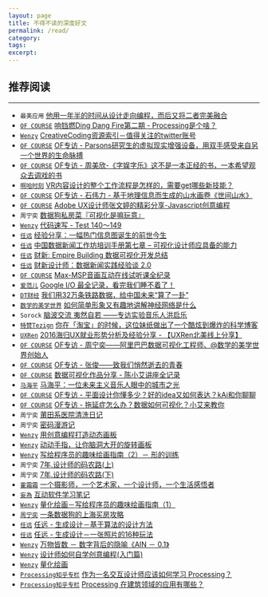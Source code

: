 ```yaml
---
layout: page
title: 不得不读的深度好文
permalink: /read/
category:
tags:
excerpt:
---
```


## 推荐阅读

---

* `最美应用` [他用一年半的时间从设计走向编程，而后又将二者完美融合](http://mp.weixin.qq.com/s?__biz=MjM5MTA2NjI0MQ==&mid=2650695242&idx=1&sn=40a3b3d90c77f439f5b07b74cc152251&scene=2&srcid=0804nEB1l2nDygjwR5dcToZB&from=timeline&isappinstalled=0#wechat_redirect)
* [`OF COURSE`](http://www.ofcourse.io) [响铛燃Ding Dang Fire第二期 - Processing是个啥？](http://mp.weixin.qq.com/s?__biz=MzA4NTc5MDU5OQ==&mid=2665093619&idx=1&sn=7924766222e71840143682aae9240d83&scene=0#wechat_redirect)
* [`Wenzy`](http://weibo.com/wenziyang) [CreativeCoding资源索引－值得关注的twitter账号](http://mp.weixin.qq.com/s?__biz=MzA5OTgyMDk3Mg==&mid=2651224959&idx=1&sn=ebd7597e598db31cb6c8e7f4cb84bd09&scene=0#wechat_redirect)
* [`OF COURSE`](http://www.ofcourse.io) [OF专访 - Parsons研究生的虚拟现实增强设备，用双手感受来自另一个世界的生命脉搏](https://mp.weixin.qq.com/s?__biz=MzA4NTc5MDU5OQ==&mid=2665093356&idx=1&sn=9512a92790f5278bc7c810c56b9bec53&scene=0&key=77421cf58af4a653ff5e2c267470efeb13d72cb740d9d7aa3f141c79315193b25af184e664c450f9e15510b95815d4ac&ascene=7&uin=MjgyOTM3MDA4MA%3D%3D&devicetype=iPhone+OS9.3.2&version=16031610&nettype=WIFI&fontScale=94&pass_ticket=hG%2FdR1hhI7%2B%2FESCVhiXcitfKUu0SMvWdzzxSoie4rPWxktqGmyabIT1UioE6M%2FA1)
* [`OF COURSE`](http://www.ofcourse.io) [OF专访 - 周美欣-《字娱字乐》这不是一本正经的书，一本希望观众去调戏的书](https://mp.weixin.qq.com/s?__biz=MzA4NTc5MDU5OQ==&mid=2665093503&idx=1&sn=a581ff81eb562653b73b4f833b0df023&scene=0&key=77421cf58af4a653cc20117977a6aac528f6487a21ac89bf6e9a10423d4a840b6b59fcab0f324bc7482141d0472e3400&ascene=7&uin=MjgyOTM3MDA4MA%3D%3D&devicetype=iPhone+OS9.3.2&version=16031610&nettype=WIFI&fontScale=94&pass_ticket=hG%2FdR1hhI7%2B%2FESCVhiXcitfKUu0SMvWdzzxSoie4rPWxktqGmyabIT1UioE6M%2FA1)
* [`啊哈时刻`](http://www.zcool.com.cn/u/14471963) [VR内容设计的整个工作流程是怎样的，需要get哪些新技能？](http://mp.weixin.qq.com/s?__biz=MzA4NTUzMTQ2MQ==&mid=2649453505&idx=1&sn=5ef985ada961e4ac8381d073fa31dd71&scene=2&srcid=0604PpFdK2PHIVThThjFuhzX&from=timeline&isappinstalled=0#wechat_redirect)
* [`OF COURSE`](http://www.ofcourse.io) [OF专访 - 石伟力 - 基于地理信息而生成的山水画卷《世间山水》](http://mp.weixin.qq.com/s?__biz=MzA4NTc5MDU5OQ==&mid=2665093191&idx=1&sn=54dac6e4d161cc2759465f5ec2fbe438&scene=0#wechat_redirect)
* [`OF COURSE`](http://www.ofcourse.io) [Adobe UX设计师张文婷的精彩分享-Javascript创意编程](http://mp.weixin.qq.com/s?__biz=MzA4NTc5MDU5OQ==&mid=2665093125&idx=1&sn=a6e6725a90080777a5198f1cfc3620c5&scene=1&srcid=06026NPAa3FEnjBsWvlw3M1G&from=groupmessage&isappinstalled=0#wechat_redirect)
* `周宁奕` [数据狗私房菜『可视化是嘛玩意』](http://mp.weixin.qq.com/s?__biz=MzI2NjI2NDM5Nw==&mid=2247483728&idx=1&sn=bdccf53da98559190467bc2f5b157b13&scene=1&srcid=052971AyroASchSAAhKgDqAl&from=groupmessage&isappinstalled=0#wechat_redirect)
* [`Wenzy`](http://weibo.com/wenziyang) [代码速写 - Test 140～149](http://mp.weixin.qq.com/s?__biz=MzA5OTgyMDk3Mg==&mid=2651224853&idx=1&sn=b81725e51c1df28418021302da277f1f&scene=2&srcid=05275fgN9WpLfEP7Z0ZthGQc&from=timeline&isappinstalled=0#wechat_redirect)
* [`任远`](http://yuanren.cc) [经验分享：一幅热门信息图诞生的前世今生](http://www.uisdc.com/popular-information-map-was-born?from=groupmessage&isappinstalled=0)
* [`任远`](http://yuanren.cc) [中国数据新闻工作坊培训手册第七章 – 可视化设计师应具备的能力](http://djchina.org/2015/09/02/china-data-journalism-training-designer/?from=groupmessage&isappinstalled=0)
* [`任远`](http://yuanren.cc) [财新: Empire Building 数据可视化开发总结](http://djchina.org/2014/06/21/caixin-empirebuilding/?from=groupmessage&isappinstalled=0)
* [`任远`](http://yuanren.cc) [财新设计师：数据新闻实践经验谈 2.0](http://djchina.org/2014/12/26/sharing-caixin-designer_2/?from=groupmessage&isappinstalled=0)
* [`OF COURSE`](http://www.ofcourse.io) [Max-MSP音画互动在线试听课全纪录](http://mp.weixin.qq.com/s?__biz=MzA4NTc5MDU5OQ==&mid=2665093023&idx=1&sn=6e80fb19a6db9abbad2a0e058c2d0f94&scene=0#wechat_redirect)
* [`爱范儿`](http://www.ifanr.com/) [Google I/O 最全记录，看完我们睡不着了！](http://mp.weixin.qq.com/s?__biz=MjgzMTAwODI0MA==&mid=2651843213&idx=1&sn=2b9274ce4279c55f7459a2a6b1ad7789&scene=2&srcid=0519tcYRbxiGoBwQwNsVti7d&from=timeline&isappinstalled=0#wechat_redirect)
* [`DT财经`](http://www.dtcj.com/) [我们用32万条铁路数据，给中国未来“算了一卦”](http://mp.weixin.qq.com/s?__biz=MzA5Mzk5MDM5MA==&mid=2650819659&idx=1&sn=7b51f852496afced5e6f3b7145da53db&scene=2&srcid=0518KeSIfijs0XpEkJwb70qR&from=timeline&isappinstalled=0#wechat_redirect)
* [`数学的美学世界`](http://weibo.com/mathart) [如何简单形象又有趣地讲解神经网络是什么](http://mp.weixin.qq.com/s?__biz=MjM5MzgwMDI4MQ==&mid=2647508301&idx=1&sn=57d7f35d10db483105cd16ec7c87499c&scene=1&srcid=05176yhCFcJKGWo3ZSPMvzBg&from=groupmessage&isappinstalled=0#wechat_redirect)
* `Sorock` [脑波交流 夷然自若 ——专访实验音乐人洪启乐](https://site.douban.com/hongqile/widget/notes/400473/note/65966834/?from=groupmessage&isappinstalled=0)
* [`特赞Tezign`](http://www.tezign.com/) [你在「淘宝」的时候，这位妹纸做出了一个酷炫到爆炸的科学博客](http://mp.weixin.qq.com/s?__biz=MjM5NTMzNzg3NA==&mid=2650600569&idx=1&sn=cd65868183f9aa7c91fa259e126111cb&scene=1&srcid=05093Cg3yVsHqEw2ptd1nBx2&from=groupmessage&isappinstalled=0#wechat_redirect)
* [`UXRen`](http://uxren.cn/) [2016海归UX就业形势分析及经验分享 - 【UXRen北美线上分享】](http://mp.weixin.qq.com/s?__biz=MzIzMTA3OTY3OQ==&mid=2649706065&idx=1&sn=a76b7f3be27e6cb8f4343e15b4366898&scene=2&srcid=0514PRdH2CJ6FrAoQD5CfEuc&from=timeline&isappinstalled=0#wechat_redirect)
* [`OF COURSE`](http://www.ofcourse.io) [OF专访 - 周宁奕——阿里巴巴数据可视化工程师、@数学的美学世界创始人](http://mp.weixin.qq.com/s?__biz=MzA4NTc5MDU5OQ==&mid=400506180&idx=1&sn=1d2af618426e9e740608d44c0d30559b&scene=2&srcid=1021X0gaRkQbHXwt2Imxwcir&from=timeline&isappinstalled=0#wechat_redirect)
* [`OF COURSE`](http://www.ofcourse.io) [OF专访 - 张俊——致我们悄然逝去的青春](http://mp.weixin.qq.com/s?__biz=MzA4NTc5MDU5OQ==&mid=407105803&idx=1&sn=09e0afe4abee9fabadc8a0d6a079af1c&scene=2&srcid=1208mxdxMiAcQ4aNxwX413re&from=timeline&isappinstalled=0#wechat_redirect)
* [`OF COURSE`](http://www.ofcourse.io) [数据可视化作品分享 - 陈小艾讲座全记录](http://mp.weixin.qq.com/s?__biz=MzA4NTc5MDU5OQ==&mid=2665092836&idx=1&sn=1d0c8fce01660a9baae6d9f05d39911e&scene=0#wechat_redirect)
* [`马海平`](https://music.douban.com/musician/128247/) [马海平：一位未来主义音乐人眼中的城市之光](https://m.douban.com/music/review/7891765/?from=groupmessage&isappinstalled=0)
* [`OF COURSE`](http://www.ofcourse.io) [OF专访 - 平面设计你懂多少？好的idea又如何表达？kAi和你聊聊](http://mp.weixin.qq.com/s?__biz=MzA4NTc5MDU5OQ==&mid=219452070&idx=1&sn=fa965004d629d7b17cf8f95cca92e7af&scene=19#wechat_redirect)
* [`OF COURSE`](http://www.ofcourse.io) [OF专访 - 拖延症怎么办？数据如何可视化？小艾来教你](http://mp.weixin.qq.com/s?__biz=MzA4NTc5MDU5OQ==&mid=218485552&idx=1&sn=45bfde6749dcbbb542d4fef7f286d593&scene=1&srcid=0509qru0hXfLRyGPakR2xaIT&from=groupmessage&isappinstalled=0#wechat_redirect)
* `周宁奕` [莆田系医院清洗日记](http://mp.weixin.qq.com/s?__biz=MzI2NjI2NDM5Nw==&mid=2247483711&idx=1&sn=e53b3ebd5321ab8d6144467241ff1a34&scene=0#wechat_redirect)
* `周宁奕` [密码漫游记](http://mp.weixin.qq.com/s?__biz=MzI2NjI2NDM5Nw==&mid=2247483682&idx=1&sn=6d7bb94cfa71770016d7300f54a5ae78&scene=0#wechat_redirect)
* [`Wenzy`](http://weibo.com/wenziyang) [用创意编程打造动态画板](http://mp.weixin.qq.com/s?__biz=MzA5OTgyMDk3Mg==&mid=400693935&idx=1&sn=c35ec4e0d2b1e97308b3b9cc4825f6b3&scene=4#wechat_redirect)
* [`Wenzy`](http://weibo.com/wenziyang) [动动手指，让你脑洞大开的旋转画板](http://mp.weixin.qq.com/s?__biz=MzA5OTgyMDk3Mg==&mid=401521834&idx=1&sn=108708b36e61d1ba574a561f0445fdc2&scene=4#wechat_redirect)
* [`Wenzy`](http://wenzy.zcool.com.cn) [写给程序员的趣味绘画指南（2）－ 形的训练](http://mp.weixin.qq.com/s?__biz=MzA5OTgyMDk3Mg==&mid=402971830&idx=1&sn=634011f4f986467e5ea4f46ed40ea0c4&scene=1&srcid=0501tQGjj2sP3flE7ckEAu7R#wechat_redirect)
* `周宁奕` [7年.设计师的码农路(上)](http://mp.weixin.qq.com/s?__biz=MzI2NjI2NDM5Nw==&mid=2247483673&idx=1&sn=1bc21055b6bb37341f4bca24845c894d&scene=4#wechat_redirect)
* `周宁奕` [7年.设计师的码农路(下)](http://mp.weixin.qq.com/s?__biz=MzI2NjI2NDM5Nw==&mid=2247483675&idx=1&sn=8c11ebf5d20ead1e0a7ba935ad7a937c&scene=0#wechat_redirect)
* [`霍霜霜`](http://shuangshuanghuo.net/) [一个摄影师，一个艺术家，一个设计师，一个生活感悟者](http://mp.weixin.qq.com/s?__biz=MzA4NTc5MDU5OQ==&mid=216500118&idx=1&sn=1dc1c545d881e478f7844fd47a8a5082&scene=7#wechat_redirect)
* [`妄為`](http://weibo.com/ww1way) [互动软件学习笔记](http://learn.travelchinawith.me/)
* [`Wenzy`](http://wenzy.zcool.com.cn) [量化绘画－写给程序员的趣味绘画指南（1）](http://mp.weixin.qq.com/s?__biz=MzA5OTgyMDk3Mg==&mid=400025770&idx=1&sn=1f74796b72043e4aecf94e8c037b0086&scene=1&srcid=0501i8mXz9KK9xX76KphRdIq#wechat_redirect)
* [`周宁奕`](http://mp.weixin.qq.com/profile?src=3×tamp=1462500154&ver=1&signature=UcEWMhWeISQiGpIvonx2sHnKYE6PaiRoxr4zZIuR3sXPtpiX4-EinRIgLz4X-kygn3hKB7UwA2Cocq3sSizvTQ==) [一条数据狗的上海买房攻略](http://mp.weixin.qq.com/s?__biz=MzI2NjI2NDM5Nw==&mid=2247483702&idx=1&sn=77e9a058ce5088d3e41eabb1df8022ed&scene=0#wechat_redirect)
* [`任远`](http://yuanren.cc) [任远 - 生成设计－基于算法的设计方法](http://mp.weixin.qq.com/s?__biz=MzA4NTc5MDU5OQ==&mid=224291223&idx=1&sn=4ab8918f98594b6d29af098e690770d4&scene=1&srcid=0501um91rEfv75gA9c7KOrKD#wechat_redirect)
* [`任远`](http://yuanren.cc) [任远 - 生成设计－一张照片的16种玩法](http://mp.weixin.qq.com/s?__biz=MzA4NTc5MDU5OQ==&mid=224458206&idx=1&sn=785299d1d2c1f2522493d53e946bd29e&scene=1&srcid=0501BWgZhYk6mogeZO8k4wFm#wechat_redirect)
* [`Wenzy`](http://wenzy.zcool.com.cn) [万物皆数 － 数字背后的隐喻《AIN － 0.1》](http://mp.weixin.qq.com/s?__biz=MzA5OTgyMDk3Mg==&mid=402154280&idx=1&sn=fe3de2acb22cbdd230c948e029b331b1&scene=4#wechat_redirect)
* [`Wenzy`](http://wenzy.zcool.com.cn) [设计师如何自学创意编程(入门篇)](http://mp.weixin.qq.com/s?__biz=MzA5OTgyMDk3Mg==&mid=403741032&idx=1&sn=ee44ec6514dd89302110e8f2b331ea5b&scene=1&srcid=0501rrXEG9HebvpLB0W0mZEh#wechat_redirect)
* [`Wenzy`](http://wenzy.zcool.com.cn) [量化绘画](http://mp.weixin.qq.com/s?__biz=MzA5OTgyMDk3Mg==&mid=208493482&idx=1&sn=d370378e4fde11d6ee3c776354fa6bb5&scene=1&srcid=0501u5uDmoQS3K3lp376rLfF#wechat_redirect)
* [`Processing知乎专栏`](https://www.zhihu.com/topic/19605971/top-answers) [作为一名交互设计师应该如何学习 Processing？](https://www.zhihu.com/question/22017067)
* [`Processing知乎专栏`](https://www.zhihu.com/topic/19605971/top-answers) [Processing 在建筑领域的应用有哪些？](https://www.zhihu.com/question/23169766)
